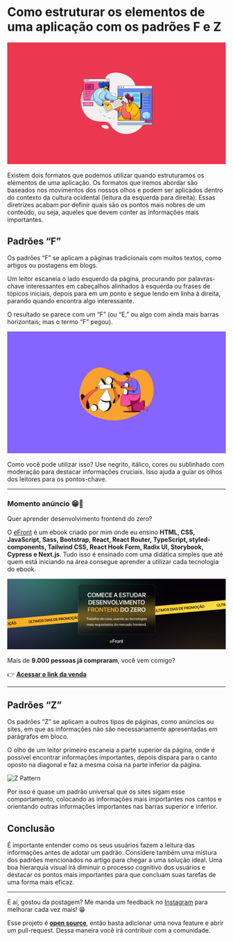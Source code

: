 # Como estruturar os elementos de uma aplicação com os padrões F e Z

![Banner da postagem](images/como-estruturar-os-elementos-de-uma-aplicacao.png)

Existem dois formatos que podemos utilizar quando estruturamos os elementos de uma aplicação. Os formatos que iremos abordar são baseados nos movimentos dos nossos olhos e podem ser aplicados dentro do contexto da cultura ocidental (leitura da esquerda para direita). Essas diretrizes acabam por definir quais são os pontos mais nobres de um conteúdo, ou seja, aqueles que devem conter as informações mais importantes.

## Padrões “F”

Os padrões “F” se aplicam a páginas tradicionais com muitos textos, como artigos ou postagens em blogs.

Um leitor escaneia o lado esquerdo da página, procurando por palavras-chave interessantes em cabeçalhos alinhados à esquerda ou frases de tópicos iniciais, depois para em um ponto e segue lendo em linha à direita, parando quando encontra algo interessante.

O resultado se parece com um “F” (ou “E,” ou algo com ainda mais barras horizontais; mas o termo “F” pegou).

![F Pattern](images/fpattern.jpg)

Como você pode utilizar isso? Use negrito, itálico, cores ou sublinhado com moderação para destacar informações cruciais. Isso ajuda a guiar os olhos dos leitores para os pontos-chave.

---

### Momento anúncio 😁🤘

Quer aprender desenvolvimento frontend do zero?

O [eFront](https://iuricode.com/efront/) é um ebook criado por mim onde eu ensino **HTML, CSS, JavaScript, Sass, Bootstrap, React, React Router, TypeScript, styled-components, Tailwind CSS, React Hook Form, Radix UI, Storybook, Cypress e Next.js**. Tudo isso é ensinado com uma didática simples que até quem está iniciando na área consegue aprender a utilizar cada tecnologia do ebook.

![Banner do eFront](images/efront.png)

Mais de **9.000 pessoas já compraram**, você vem comigo?

👉 **[Acessar o link da venda](https://iuricode.com/efront/)**

---

## Padrões “Z”

Os padrões “Z” se aplicam a outros tipos de páginas, como anúncios ou sites, em que as informações não são necessariamente apresentadas em parágrafos em bloco.

O olho de um leitor primeiro escaneia a parte superior da página, onde é possível encontrar informações importantes, depois dispara para o canto oposto na diagonal e faz a mesma coisa na parte inferior da página.

![Z Pattern](images/zpattern.jpg)

Por isso é quase um padrão universal que os sites sigam esse comportamento, colocando as informações mais importantes nos cantos e orientando outras informações importantes nas barras superior e inferior.

## Conclusão

É importante entender como os seus usuários fazem a leitura das informações antes de adotar um padrão. Considere também uma mistura dos padrões mencionados no artigo para chegar a uma solução ideal. Uma boa hierarquia visual irá diminuir o processo cognitivo dos usuários e destacar os pontos mais importantes para que concluam suas tarefas de uma forma mais eficaz.

---

E aí, gostou da postagem? Me manda um feedback no [Instagram](https://www.instagram.com/iuricode/) para melhorar cada vez mais! 😁

Esse projeto é **[open source](https://github.com/iuricode/blog)**, então basta adicionar uma nova feature e abrir um pull-request. Dessa maneira você irá contribuir com a comunidade.
